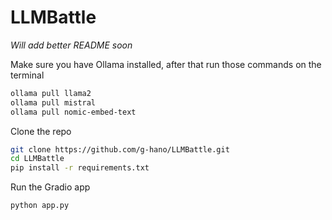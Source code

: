 # LLMBattle
*Will add better README soon*

Make sure you have Ollama installed, after that run those commands on the terminal
```bash
ollama pull llama2
ollama pull mistral
ollama pull nomic-embed-text
```

Clone the repo
```bash
git clone https://github.com/g-hano/LLMBattle.git
cd LLMBattle
pip install -r requirements.txt
```

Run the Gradio app
```bash
python app.py
```

